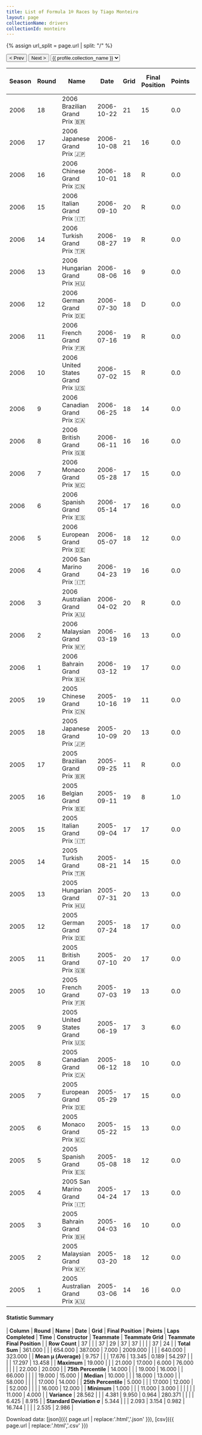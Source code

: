 ```yaml
---
title: List of Formula 1® Races by Tiago Monteiro
layout: page
collectionName: drivers
collectionId: monteiro
---
```


{% assign url_split = page.url | split: "/" %}
<div id="collection-navigation">
<button onclick="selector.options[selector.selectedIndex-1].value && (window.location = selector.options[selector.selectedIndex-1].value);">&lt; Prev</button>
<button onclick="selector.options[selector.selectedIndex+1].value && (window.location = selector.options[selector.selectedIndex+1].value);">Next &gt;</button>
<select id="selector" onchange="this.options[this.selectedIndex].value && (window.location = this.options[this.selectedIndex].value);">
  {% for collectionId in site.data[page.collectionName].refs %}
    {% if collectionId == page.collectionId %}
      {% assign selected = "selected" %}
    {% else %}
      {% assign selected = "" %}
    {% endif %}
    {% assign profile = site.data[page.collectionName][collectionId].profile %}
    <option value="/f1/{{ page.collectionName }}/{{ collectionId }}/{{ url_split[4] }}" {{ selected }}>{{ profile.collection_name }}</option>
  {% endfor %}
</select>
</div>

| Season | Round | Name | Date | Grid | Final Position | Points | Laps Completed | Time | Constructor | Teammate | Teammate Grid | Teammate Final Position |
|--|--|--|--|--|--|--|--|--|--|--|--|--|
| 2006 | 18 | 2006 Brazilian Grand Prix 🇧🇷 | 2006-10-22 | 21 | 15 | 0.0 | 69 |   | Spyker MF1 🇳🇱 | [Christijan Albers 🇳🇱](/f1/drivers/albers) | 17 | 14 |
| 2006 | 17 | 2006 Japanese Grand Prix 🇯🇵 | 2006-10-08 | 21 | 16 | 0.0 | 51 |   | Spyker MF1 🇳🇱 | [Christijan Albers 🇳🇱](/f1/drivers/albers) | 16 | R |
| 2006 | 16 | 2006 Chinese Grand Prix 🇨🇳 | 2006-10-01 | 18 | R | 0.0 | 37 |   | Spyker MF1 🇳🇱 | [Christijan Albers 🇳🇱](/f1/drivers/albers) | 22 | 15 |
| 2006 | 15 | 2006 Italian Grand Prix 🇮🇹 | 2006-09-10 | 20 | R | 0.0 | 44 |   | Spyker MF1 🇳🇱 | [Christijan Albers 🇳🇱](/f1/drivers/albers) | 18 | 17 |
| 2006 | 14 | 2006 Turkish Grand Prix 🇹🇷 | 2006-08-27 | 19 | R | 0.0 | 0 |   | MF1 🇷🇺 | [Christijan Albers 🇳🇱](/f1/drivers/albers) | 22 | R |
| 2006 | 13 | 2006 Hungarian Grand Prix 🇭🇺 | 2006-08-06 | 16 | 9 | 0.0 | 67 |   | MF1 🇷🇺 | [Christijan Albers 🇳🇱](/f1/drivers/albers) | 22 | 10 |
| 2006 | 12 | 2006 German Grand Prix 🇩🇪 | 2006-07-30 | 18 | D | 0.0 | 66 |   | MF1 🇷🇺 | [Christijan Albers 🇳🇱](/f1/drivers/albers) | 21 | D |
| 2006 | 11 | 2006 French Grand Prix 🇫🇷 | 2006-07-16 | 19 | R | 0.0 | 11 |   | MF1 🇷🇺 | [Christijan Albers 🇳🇱](/f1/drivers/albers) | 15 | 15 |
| 2006 | 10 | 2006 United States Grand Prix 🇺🇸 | 2006-07-02 | 15 | R | 0.0 | 9 |   | MF1 🇷🇺 | [Christijan Albers 🇳🇱](/f1/drivers/albers) | 14 | R |
| 2006 | 9 | 2006 Canadian Grand Prix 🇨🇦 | 2006-06-25 | 18 | 14 | 0.0 | 66 |   | MF1 🇷🇺 | [Christijan Albers 🇳🇱](/f1/drivers/albers) | 19 | R |
| 2006 | 8 | 2006 British Grand Prix 🇬🇧 | 2006-06-11 | 16 | 16 | 0.0 | 58 |   | MF1 🇷🇺 | [Christijan Albers 🇳🇱](/f1/drivers/albers) | 18 | 15 |
| 2006 | 7 | 2006 Monaco Grand Prix 🇲🇨 | 2006-05-28 | 17 | 15 | 0.0 | 76 |   | MF1 🇷🇺 | [Christijan Albers 🇳🇱](/f1/drivers/albers) | 16 | 12 |
| 2006 | 6 | 2006 Spanish Grand Prix 🇪🇸 | 2006-05-14 | 17 | 16 | 0.0 | 63 |   | MF1 🇷🇺 | [Christijan Albers 🇳🇱](/f1/drivers/albers) | 18 | R |
| 2006 | 5 | 2006 European Grand Prix 🇩🇪 | 2006-05-07 | 18 | 12 | 0.0 | 59 |   | MF1 🇷🇺 | [Christijan Albers 🇳🇱](/f1/drivers/albers) | 16 | 13 |
| 2006 | 4 | 2006 San Marino Grand Prix 🇮🇹 | 2006-04-23 | 19 | 16 | 0.0 | 60 |   | MF1 🇷🇺 | [Christijan Albers 🇳🇱](/f1/drivers/albers) | 20 | R |
| 2006 | 3 | 2006 Australian Grand Prix 🇦🇺 | 2006-04-02 | 20 | R | 0.0 | 39 |   | MF1 🇷🇺 | [Christijan Albers 🇳🇱](/f1/drivers/albers) | 17 | 11 |
| 2006 | 2 | 2006 Malaysian Grand Prix 🇲🇾 | 2006-03-19 | 16 | 13 | 0.0 | 54 |   | MF1 🇷🇺 | [Christijan Albers 🇳🇱](/f1/drivers/albers) | 15 | 12 |
| 2006 | 1 | 2006 Bahrain Grand Prix 🇧🇭 | 2006-03-12 | 19 | 17 | 0.0 | 55 |   | MF1 🇷🇺 | [Christijan Albers 🇳🇱](/f1/drivers/albers) | 18 | R |
| 2005 | 19 | 2005 Chinese Grand Prix 🇨🇳 | 2005-10-16 | 19 | 11 | 0.0 | 56 | +1:24.6 | Jordan 🇮🇪 | [Narain Karthikeyan 🇮🇳](/f1/drivers/karthikeyan) | 15 | R |
| 2005 | 18 | 2005 Japanese Grand Prix 🇯🇵 | 2005-10-09 | 20 | 13 | 0.0 | 52 |   | Jordan 🇮🇪 | [Narain Karthikeyan 🇮🇳](/f1/drivers/karthikeyan) | 11 | 15 |
| 2005 | 17 | 2005 Brazilian Grand Prix 🇧🇷 | 2005-09-25 | 11 | R | 0.0 | 55 |   | Jordan 🇮🇪 | [Narain Karthikeyan 🇮🇳](/f1/drivers/karthikeyan) | 15 | 15 |
| 2005 | 16 | 2005 Belgian Grand Prix 🇧🇪 | 2005-09-11 | 19 | 8 | 1.0 | 43 |   | Jordan 🇮🇪 | [Narain Karthikeyan 🇮🇳](/f1/drivers/karthikeyan) | 20 | 11 |
| 2005 | 15 | 2005 Italian Grand Prix 🇮🇹 | 2005-09-04 | 17 | 17 | 0.0 | 51 |   | Jordan 🇮🇪 | [Narain Karthikeyan 🇮🇳](/f1/drivers/karthikeyan) | 19 | 20 |
| 2005 | 14 | 2005 Turkish Grand Prix 🇹🇷 | 2005-08-21 | 14 | 15 | 0.0 | 55 |   | Jordan 🇮🇪 | [Narain Karthikeyan 🇮🇳](/f1/drivers/karthikeyan) | 18 | 14 |
| 2005 | 13 | 2005 Hungarian Grand Prix 🇭🇺 | 2005-07-31 | 20 | 13 | 0.0 | 66 |   | Jordan 🇮🇪 | [Narain Karthikeyan 🇮🇳](/f1/drivers/karthikeyan) | 18 | 12 |
| 2005 | 12 | 2005 German Grand Prix 🇩🇪 | 2005-07-24 | 18 | 17 | 0.0 | 64 |   | Jordan 🇮🇪 | [Narain Karthikeyan 🇮🇳](/f1/drivers/karthikeyan) | 19 | 16 |
| 2005 | 11 | 2005 British Grand Prix 🇬🇧 | 2005-07-10 | 20 | 17 | 0.0 | 58 |   | Jordan 🇮🇪 | [Narain Karthikeyan 🇮🇳](/f1/drivers/karthikeyan) | 17 | R |
| 2005 | 10 | 2005 French Grand Prix 🇫🇷 | 2005-07-03 | 19 | 13 | 0.0 | 67 |   | Jordan 🇮🇪 | [Narain Karthikeyan 🇮🇳](/f1/drivers/karthikeyan) | 17 | 15 |
| 2005 | 9 | 2005 United States Grand Prix 🇺🇸 | 2005-06-19 | 17 | 3 | 6.0 | 72 |   | Jordan 🇮🇪 | [Narain Karthikeyan 🇮🇳](/f1/drivers/karthikeyan) | 19 | 4 |
| 2005 | 8 | 2005 Canadian Grand Prix 🇨🇦 | 2005-06-12 | 18 | 10 | 0.0 | 67 |   | Jordan 🇮🇪 | [Narain Karthikeyan 🇮🇳](/f1/drivers/karthikeyan) | 17 | R |
| 2005 | 7 | 2005 European Grand Prix 🇩🇪 | 2005-05-29 | 17 | 15 | 0.0 | 58 |   | Jordan 🇮🇪 | [Narain Karthikeyan 🇮🇳](/f1/drivers/karthikeyan) | 19 | 16 |
| 2005 | 6 | 2005 Monaco Grand Prix 🇲🇨 | 2005-05-22 | 15 | 13 | 0.0 | 75 |   | Jordan 🇮🇪 | [Narain Karthikeyan 🇮🇳](/f1/drivers/karthikeyan) | 17 | R |
| 2005 | 5 | 2005 Spanish Grand Prix 🇪🇸 | 2005-05-08 | 18 | 12 | 0.0 | 63 |   | Jordan 🇮🇪 | [Narain Karthikeyan 🇮🇳](/f1/drivers/karthikeyan) | 13 | 13 |
| 2005 | 4 | 2005 San Marino Grand Prix 🇮🇹 | 2005-04-24 | 17 | 13 | 0.0 | 60 |   | Jordan 🇮🇪 | [Narain Karthikeyan 🇮🇳](/f1/drivers/karthikeyan) | 16 | 12 |
| 2005 | 3 | 2005 Bahrain Grand Prix 🇧🇭 | 2005-04-03 | 16 | 10 | 0.0 | 55 |   | Jordan 🇮🇪 | [Narain Karthikeyan 🇮🇳](/f1/drivers/karthikeyan) | 17 | R |
| 2005 | 2 | 2005 Malaysian Grand Prix 🇲🇾 | 2005-03-20 | 18 | 12 | 0.0 | 53 |   | Jordan 🇮🇪 | [Narain Karthikeyan 🇮🇳](/f1/drivers/karthikeyan) | 17 | 11 |
| 2005 | 1 | 2005 Australian Grand Prix 🇦🇺 | 2005-03-06 | 14 | 16 | 0.0 | 55 |   | Jordan 🇮🇪 | [Narain Karthikeyan 🇮🇳](/f1/drivers/karthikeyan) | 12 | 15 |

#### Statistic Summary

| **Column** | **Round** | **Name** | **Date** | **Grid** | **Final Position** | **Points** | **Laps Completed** | **Time** | **Constructor** | **Teammate** | **Teammate Grid** | **Teammate Final Position** |
| **Row Count** | 37 |  |  | 37 | 29 | 37 | 37 |  |  |  | 37 | 24 |
| **Total Sum** | 361.000 |  |  | 654.000 | 387.000 | 7.000 | 2009.000 |  |  |  | 640.000 | 323.000 |
| **Mean μ (Average)** | 9.757 |  |  | 17.676 | 13.345 | 0.189 | 54.297 |  |  |  | 17.297 | 13.458 |
| **Maximum** | 19.000 |  |  | 21.000 | 17.000 | 6.000 | 76.000 |  |  |  | 22.000 | 20.000 |
| **75th Percentile** | 14.000 |  |  | 19.000 | 16.000 |  | 66.000 |  |  |  | 19.000 | 15.000 |
| **Median** | 10.000 |  |  | 18.000 | 13.000 |  | 58.000 |  |  |  | 17.000 | 14.000 |
| **25th Percentile** | 5.000 |  |  | 17.000 | 12.000 |  | 52.000 |  |  |  | 16.000 | 12.000 |
| **Minimum** | 1.000 |  |  | 11.000 | 3.000 |  |  |  |  |  | 11.000 | 4.000 |
| **Variance** | 28.562 |  |  | 4.381 | 9.950 | 0.964 | 280.371 |  |  |  | 6.425 | 8.915 |
| **Standard Deviation σ** | 5.344 |  |  | 2.093 | 3.154 | 0.982 | 16.744 |  |  |  | 2.535 | 2.986 |

Download data: [json]({{ page.url | replace:'.html','.json' }}), [csv]({{ page.url | replace:'.html','.csv' }})

